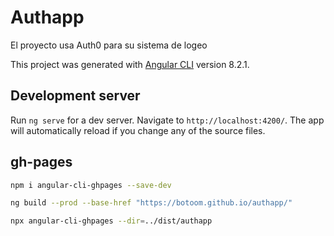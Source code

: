 # Authapp

El proyecto usa Auth0 para su sistema de logeo

This project was generated with [Angular CLI](https://github.com/angular/angular-cli) version 8.2.1.

## Development server

Run `ng serve` for a dev server. Navigate to `http://localhost:4200/`. The app will automatically reload if you change any of the source files.

## gh-pages

```bash
npm i angular-cli-ghpages --save-dev
```

```bash
ng build --prod --base-href "https://botoom.github.io/authapp/"
```

```bash
npx angular-cli-ghpages --dir=../dist/authapp
```